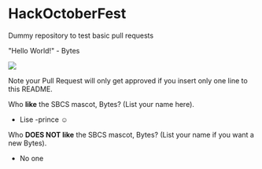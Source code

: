 # HackOctoberFest
Dummy repository to test basic pull requests

"Hello World!" - Bytes

[<img src="http://sbcs.io/images/sbcs_assets/hackbytes.png">](http://sbcs.io)

Note your Pull Request will only get approved if you insert only one line to this README.

Who **like** the SBCS mascot, Bytes? (List your name here).
- Lise
-prince ☺

Who **DOES NOT like** the SBCS mascot, Bytes? (List your name if you want a new Bytes).
- No one
